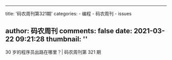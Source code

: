
---
title: '码农周刊第321期'
categories: 
    - 编程
    - 码农周刊
    - issues

author: 码农周刊
comments: false
date: 2021-03-22 09:21:28
thumbnail: ''
---

<div>   
30 岁的程序员出路在哪里？| 码农周刊第 321 期  
</div>
            